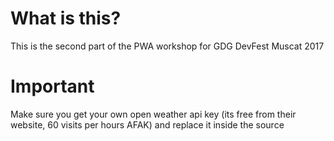# What is this?
This is the second part of the PWA workshop for GDG DevFest Muscat 2017

# Important
Make sure you get your own open weather api key (its free from their website, 60 visits per hours AFAK) and replace it inside the source
